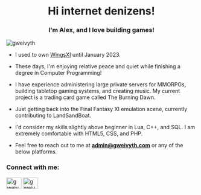<h1 align="center">Hi internet denizens!</h1>
<h3 align="center">I'm Alex, and I love building games!</h3>

<p align="left"> <img src="https://komarev.com/ghpvc/?username=gweivyth&label=Profile%20views&color=0e75b6&style=flat" alt="gweivyth" /> </p>

- I used to own <a href="https://wingsxi.com/" target="_blank">WingsXI</a> until January 2023.

- These days, I'm enjoying relative peace and quiet while finishing a degree in Computer Programming!

- I have experience administering large private servers for MMORPGs, building tabletop gaming systems, and creating music.  My current project is a trading card game called The Burning Dawn.

- Just getting back into the Final Fantasy XI emulation scene, currently contributing to LandSandBoat.

- I'd consider my skills slightly above beginner in Lua, C++, and SQL.  I am extremely comfortable with HTML5, CSS, and PHP.

- Feel free to reach out to me at **admin@gweivyth.com** or any of the below platforms.

<h3 align="left">Connect with me:</h3>
<p align="left">
<a href="https://twitter.com/gweivyth" target="blank"><img align="center" src="https://raw.githubusercontent.com/rahuldkjain/github-profile-readme-generator/master/src/images/icons/Social/twitter.svg" alt="gweivyth" height="30" width="40" /></a>
<a href="https://www.youtube.com/c/gweivyth" target="blank"><img align="center" src="https://raw.githubusercontent.com/rahuldkjain/github-profile-readme-generator/master/src/images/icons/Social/youtube.svg" alt="gweivyth" height="30" width="40" /></a>
</p>
